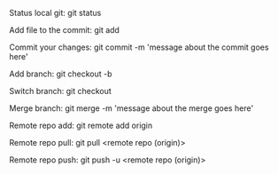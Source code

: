Status local git: git status

Add file to the commit: git add <file>

Commit your changes: git commit -m 'message about the commit goes here'

Add branch: git checkout -b <Name of branch>

Switch branch: git checkout <Name of branch>

Merge branch: git merge <Name of branch you want to merge with branch you are on> -m 'message about the merge goes here'

Remote repo add: git remote add origin <link naar repo>

Remote repo pull: git pull <remote repo (origin)> <branch> 

Remote repo push: git push -u <remote repo (origin)> <branch> 

